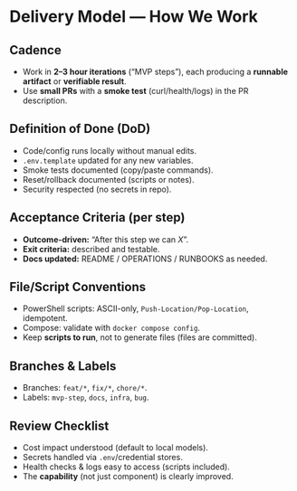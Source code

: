 # Delivery Model — How We Work

## Cadence
- Work in **2–3 hour iterations** (“MVP steps”), each producing a **runnable artifact** or **verifiable result**.
- Use **small PRs** with a **smoke test** (curl/health/logs) in the PR description.

## Definition of Done (DoD)
- Code/config runs locally without manual edits.
- `.env.template` updated for any new variables.
- Smoke tests documented (copy/paste commands).
- Reset/rollback documented (scripts or notes).
- Security respected (no secrets in repo).

## Acceptance Criteria (per step)
- **Outcome-driven:** “After this step we can *X*”.
- **Exit criteria:** described and testable.
- **Docs updated:** README / OPERATIONS / RUNBOOKS as needed.

## File/Script Conventions
- PowerShell scripts: ASCII-only, `Push-Location/Pop-Location`, idempotent.
- Compose: validate with `docker compose config`.
- Keep **scripts to run**, not to generate files (files are committed).

## Branches & Labels
- Branches: `feat/*`, `fix/*`, `chore/*`.
- Labels: `mvp-step`, `docs`, `infra`, `bug`.

## Review Checklist
- Cost impact understood (default to local models).
- Secrets handled via `.env`/credential stores.
- Health checks & logs easy to access (scripts included).
- The **capability** (not just component) is clearly improved.
